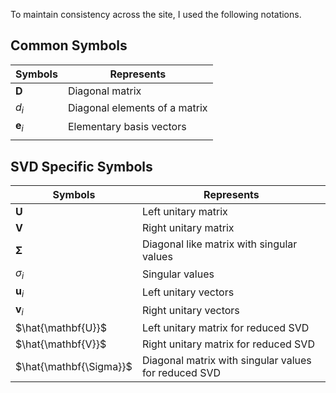 To maintain consistency across the site, I used the following notations.


## Common Symbols
| Symbols        | Represents               |
| -------------- | ------------------------ |
| $\mathbf{D}$   | Diagonal matrix          |
| $d_i$               | Diagonal elements of a matrix                         |
| $\mathbf{e}_i$ | Elementary basis vectors |
|                |                          |
## SVD Specific Symbols
| Symbols                 | Represents                                           |
| ----------------------- | ---------------------------------------------------- |
| $\mathbf{U}$            | Left unitary matrix                                  |
| $\mathbf{V}$            | Right unitary matrix                                 |
| $\mathbf{\Sigma}$       | Diagonal like matrix with singular values      |
| $\sigma_i$              | Singular values                                      |
| $\mathbf{u}_i$          | Left unitary vectors                                 |
| $\mathbf{v}_i$                        | Right unitary vectors                                                     |
| $\hat{\mathbf{U}}$      | Left unitary matrix for reduced SVD                  |
| $\hat{\mathbf{V}}$      | Right unitary matrix for reduced SVD                 |
| $\hat{\mathbf{\Sigma}}$ | Diagonal matrix with singular values for reduced SVD |



